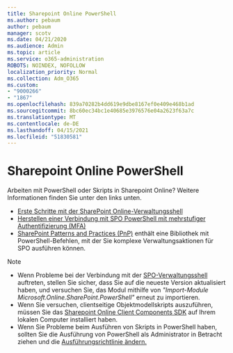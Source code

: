 ```yaml
---
title: Sharepoint Online PowerShell
ms.author: pebaum
author: pebaum
manager: scotv
ms.date: 04/21/2020
ms.audience: Admin
ms.topic: article
ms.service: o365-administration
ROBOTS: NOINDEX, NOFOLLOW
localization_priority: Normal
ms.collection: Adm_O365
ms.custom:
- "9000266"
- "1867"
ms.openlocfilehash: 839a70282b4dd619e9dbe8167ef0e409e468b1ad
ms.sourcegitcommit: 8bc60ec34bc1e40685e3976576e04a2623f63a7c
ms.translationtype: MT
ms.contentlocale: de-DE
ms.lasthandoff: 04/15/2021
ms.locfileid: "51830581"
---
```

# <a name="sharepoint-online-powershell"></a>Sharepoint Online PowerShell

Arbeiten mit PowerShell oder Skripts in Sharepoint Online? Weitere Informationen finden Sie unter den links unten.
- [Erste Schritte mit der SharePoint Online-Verwaltungsshell](https://docs.microsoft.com/powershell/sharepoint/sharepoint-online/connect-sharepoint-online?view=sharepoint-ps)
- [Herstellen einer Verbindung mit SPO PowerShell mit mehrstufiger Authentifizierung (MFA)](https://docs.microsoft.com/powershell/sharepoint/sharepoint-online/connect-sharepoint-online?view=sharepoint-ps#to-connect-with-multifactor-authentication-mfa)
- [SharePoint Patterns and Practices (PnP)](https://docs.microsoft.com/powershell/sharepoint/sharepoint-pnp/sharepoint-pnp-cmdlets?view=sharepoint-ps) enthält eine Bibliothek mit PowerShell-Befehlen, mit der Sie komplexe Verwaltungsaktionen für SPO ausführen können.

> [!NOTE]
> - Wenn Probleme bei der Verbindung mit der [SPO-Verwaltungsshell](https://docs.microsoft.com/powershell/scripting/developer/module/importing-a-powershell-module?view=powershell-7.1) auftreten, stellen Sie sicher, dass Sie auf die neueste Version aktualisiert haben, und versuchen Sie, das Modul mithilfe von *"Import-Module Microsoft.Online.SharePoint.PowerShell"* erneut zu importieren.
> - Wenn Sie versuchen, clientseitige Objektmodellskripts auszuführen, müssen Sie das [Sharepoint Online Client Components SDK](https://www.microsoft.com/download/details.aspx?id=42038) auf Ihrem lokalen Computer installiert haben.
> - Wenn Sie Probleme beim Ausführen von Skripts in PowerShell haben, sollten Sie die Ausführung von PowerShell als Administrator in Betracht ziehen und die [Ausführungsrichtlinie ändern.](https://docs.microsoft.com/powershell/module/microsoft.powershell.core/about/about_execution_policies?view=powershell-6)